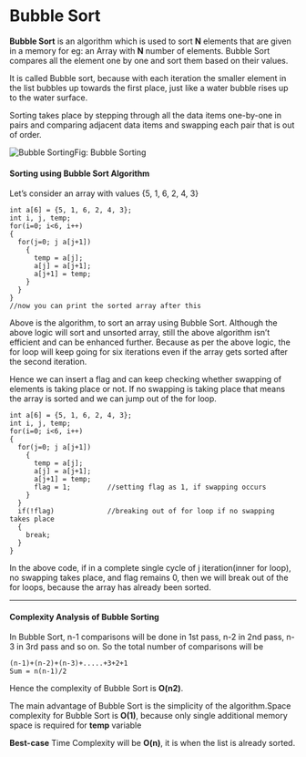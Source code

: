 # Bubble Sort        

**Bubble Sort** is an algorithm which is used to sort **N** elements that are given in a memory for eg: an Array with **N** number of elements. Bubble Sort compares all the element one by one and sort them based on their values.

It is called Bubble sort, because with each iteration the smaller  element in the list bubbles up towards the first place, just like a  water bubble rises up to the water surface.

Sorting takes place by stepping through all the data items one-by-one  in pairs and comparing adjacent data items and swapping each pair that  is out of order.

![Bubble Sorting](https://cdn.rawgit.com/sayef/tech/master/uploads/2015/12/bubble-sorting.png)Fig: Bubble Sorting

#### Sorting using Bubble Sort Algorithm

Let’s consider an array with values {5, 1, 6, 2, 4, 3}

```
int a[6] = {5, 1, 6, 2, 4, 3};
int i, j, temp;
for(i=0; i<6, i++)
{
  for(j=0; j a[j+1])
    {
      temp = a[j];
      a[j] = a[j+1];
      a[j+1] = temp;
    } 
  }
}
//now you can print the sorted array after this
```

Above is the algorithm, to sort an array using Bubble Sort. Although  the above logic will sort and unsorted array, still the above algorithm  isn’t efficient and can be enhanced further. Because as per the above  logic, the for loop will keep going for six iterations even if the array  gets sorted after the second iteration.

Hence we can insert a flag and can keep checking whether swapping of  elements is taking place or not. If no swapping is taking place that  means the array is sorted and we can jump out of the for loop.

```
int a[6] = {5, 1, 6, 2, 4, 3};
int i, j, temp;
for(i=0; i<6, i++)
{
  for(j=0; j a[j+1])
    {
      temp = a[j];
      a[j] = a[j+1];
      a[j+1] = temp;
      flag = 1;         //setting flag as 1, if swapping occurs
    } 
  }
  if(!flag)             //breaking out of for loop if no swapping takes place
  {
    break;
  }
}
```

In the above code, if in a complete single cycle of j iteration(inner  for loop), no swapping takes place, and flag remains 0, then we will  break out of the for loops, because the array has already been sorted.

------

#### Complexity Analysis of Bubble Sorting

In Bubble Sort, n-1 comparisons will be done in 1st pass, n-2 in 2nd  pass, n-3 in 3rd pass and so on. So the total number of comparisons will  be

```
(n-1)+(n-2)+(n-3)+.....+3+2+1
Sum = n(n-1)/2
```

Hence the complexity of Bubble Sort is **O(n2)**.

The main advantage of Bubble Sort is the simplicity of the algorithm.Space complexity for Bubble Sort is **O(1)**, because only single additional memory space is required for **temp** variable

**Best-case** Time Complexity will be **O(n)**, it is when the list is already sorted.